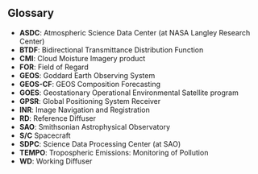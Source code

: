 ## Glossary

- **ASDC**: Atmospheric Science Data Center (at NASA Langley Research Center)
- **BTDF**: Bidirectional Transmittance Distribution Function
- **CMI**: Cloud Moisture Imagery product
- **FOR**: Field of Regard
- **GEOS**: Goddard Earth Observing System
- **GEOS-CF**: GEOS Composition Forecasting
- **GOES**: Geostationary Operational Environmental Satellite program 
- **GPSR**: Global Positioning System Receiver
- **INR**: Image Navigation and Registration
- **RD**: Reference Diffuser
- **SAO**: Smithsonian Astrophysical Observatory
- **S/C** Spacecraft
- **SDPC**: Science Data Processing Center (at SAO)
- **TEMPO**: Tropospheric Emissions: Monitoring of Pollution
- **WD**: Working Diffuser
